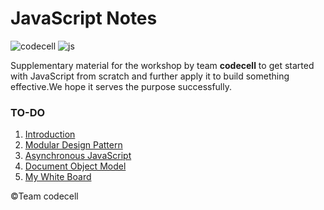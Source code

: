 # JavaScript Notes

![codecell](https://img.shields.io/badge/created--by-codecell-yellowgreen.svg)
![js](https://img.shields.io/badge/language-JS-yellow.svg)


Supplementary material for the workshop by team **codecell** to get started with JavaScript from scratch and further apply it to build something effective.We hope it serves the purpose successfully.

### TO-DO
1. [Introduction](,/Basic-Javascript)
2. [Modular Design Pattern](./Modular-Javascript)
3. [Asynchronous JavaScript](./Asynchronous_Javascript)
4. [Document Object Model](./DOM)
5. [My White Board](#)
<p align="center">
  <div class="footer">
            &copy;Team codecell
        </div>
</p>
